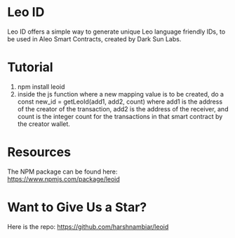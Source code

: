 # Leo ID
Leo ID offers a simple way to generate unique Leo language friendly IDs, to be used in Aleo Smart Contracts, created by Dark Sun Labs.

# Tutorial  
1. npm install leoid
2. inside the js function where a new mapping value is to be created, do a const new_id = getLeoId(add1, add2, count) where add1 is the address of the creator of the transaction, add2 is the address of the receiver, and count is the integer count for the transactions in that smart contract by the creator wallet.


# Resources
The NPM package can be found here:  
https://www.npmjs.com/package/leoid

# Want to Give Us a Star?  
Here is the repo: https://github.com/harshnambiar/leoid
